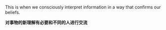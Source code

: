 This is when we consciously interpret information in a way that confirms our beliefs.

**对事物的新理解有必要和不同的人进行交流**